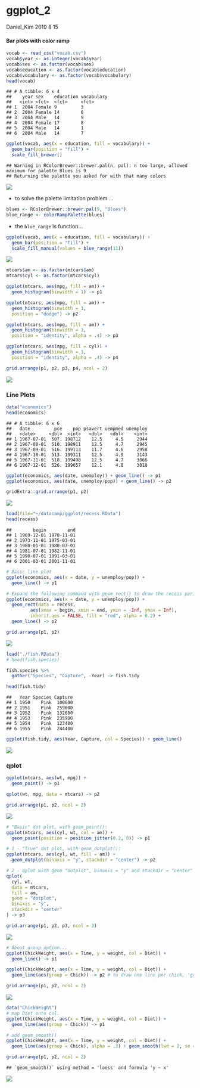 ggplot\_2
================
Daniel\_Kim
2019 8 15

#### Bar plots with color ramp

``` r
vocab <- read_csv("vocab.csv")
vocab$year <- as.integer(vocab$year)
vocab$sex <- as.factor(vocab$sex)
vocab$education <- as.factor(vocab$education)
vocab$vocabulary <- as.factor(vocab$vocabulary)
head(vocab)
```

    ## # A tibble: 6 x 4
    ##    year sex    education vocabulary
    ##   <int> <fct>  <fct>     <fct>     
    ## 1  2004 Female 9         3         
    ## 2  2004 Female 14        6         
    ## 3  2004 Male   14        9         
    ## 4  2004 Female 17        8         
    ## 5  2004 Male   14        1         
    ## 6  2004 Male   14        7

``` r
ggplot(vocab, aes(x = education, fill = vocabulary)) +
  geom_bar(position = "fill") +
  scale_fill_brewer()
```

    ## Warning in RColorBrewer::brewer.pal(n, pal): n too large, allowed maximum for palette Blues is 9
    ## Returning the palette you asked for with that many colors

![](ggplot_2_files/figure-gfm/unnamed-chunk-2-1.png)<!-- -->

  - to solve the palette limitation problem …

<!-- end list -->

``` r
blues <- RColorBrewer::brewer.pal(9, "Blues")
blue_range <- colorRampPalette(blues) 
```

  - the `blue_range` is function…

<!-- end list -->

``` r
ggplot(vocab, aes(x = education, fill = vocabulary)) +
  geom_bar(position = "fill") + 
  scale_fill_manual(values = blue_range(11))
```

![](ggplot_2_files/figure-gfm/unnamed-chunk-4-1.png)<!-- -->

``` r
mtcars$am <- as.factor(mtcars$am)
mtcars$cyl <- as.factor(mtcars$cyl)

ggplot(mtcars, aes(mpg, fill = am)) +
  geom_histogram(binwidth = 1) -> p1

ggplot(mtcars, aes(mpg, fill = am)) +
  geom_histogram(binwidth = 1,
  position = "dodge") -> p2

ggplot(mtcars, aes(mpg, fill = am)) +
  geom_histogram(binwidth = 1,
  position = "identity", alpha = .4) -> p3

ggplot(mtcars, aes(mpg, fill = cyl)) +
  geom_histogram(binwidth = 1,
  position = "identity", alpha = .4) -> p4

grid.arrange(p1, p2, p3, p4, ncol = 2)
```

![](ggplot_2_files/figure-gfm/unnamed-chunk-5-1.png)<!-- -->

### Line Plots

``` r
data("economics")
head(economics)
```

    ## # A tibble: 6 x 6
    ##   date         pce    pop psavert uempmed unemploy
    ##   <date>     <dbl>  <int>   <dbl>   <dbl>    <int>
    ## 1 1967-07-01  507. 198712    12.5     4.5     2944
    ## 2 1967-08-01  510. 198911    12.5     4.7     2945
    ## 3 1967-09-01  516. 199113    11.7     4.6     2958
    ## 4 1967-10-01  513. 199311    12.5     4.9     3143
    ## 5 1967-11-01  518. 199498    12.5     4.7     3066
    ## 6 1967-12-01  526. 199657    12.1     4.8     3018

``` r
ggplot(economics, aes(date, unemploy)) + geom_line() -> p1
ggplot(economics, aes(date, unemploy/pop)) + geom_line() -> p2

gridExtra::grid.arrange(p1, p2)
```

![](ggplot_2_files/figure-gfm/unnamed-chunk-7-1.png)<!-- -->

``` r
load(file="~/datacamp/ggplot/recess.RData")
head(recess)
```

    ##        begin        end
    ## 1 1969-12-01 1970-11-01
    ## 2 1973-11-01 1975-03-01
    ## 3 1980-01-01 1980-07-01
    ## 4 1981-07-01 1982-11-01
    ## 5 1990-07-01 1991-03-01
    ## 6 2001-03-01 2001-11-01

``` r
# Basic line plot
ggplot(economics, aes(x = date, y = unemploy/pop)) +
  geom_line() -> p1

# Expand the following command with geom_rect() to draw the recess periods
ggplot(economics, aes(x = date, y = unemploy/pop)) +
  geom_rect(data = recess,
         aes(xmax = begin, xmin = end, ymin = -Inf, ymax = Inf),
         inherit.aes = FALSE, fill = "red", alpha = 0.2) +
  geom_line() -> p2

grid.arrange(p1, p2)
```

![](ggplot_2_files/figure-gfm/unnamed-chunk-9-1.png)<!-- -->

``` r
load("./fish.RData")
# head(fish.species)

fish.species %>%
  gather("Species", "Capture", -Year) -> fish.tidy

head(fish.tidy)
```

    ##   Year Species Capture
    ## 1 1950    Pink  100600
    ## 2 1951    Pink  259000
    ## 3 1952    Pink  132600
    ## 4 1953    Pink  235900
    ## 5 1954    Pink  123400
    ## 6 1955    Pink  244400

``` r
ggplot(fish.tidy, aes(Year, Capture, col = Species)) + geom_line()
```

![](ggplot_2_files/figure-gfm/unnamed-chunk-11-1.png)<!-- -->

### qplot

``` r
ggplot(mtcars, aes(wt, mpg)) +
  geom_point() -> p1

qplot(wt, mpg, data = mtcars) -> p2

grid.arrange(p1, p2, ncol = 2)
```

![](ggplot_2_files/figure-gfm/unnamed-chunk-12-1.png)<!-- -->

``` r
# "Basic" dot plot, with geom_point():
ggplot(mtcars, aes(cyl, wt, col = am)) +
  geom_point(position = position_jitter(0.2, 0)) -> p1

# 1 - "True" dot plot, with geom_dotplot():
ggplot(mtcars, aes(cyl, wt, fill = am)) +
  geom_dotplot(binaxis = "y", stackdir = "center") -> p2

# 2 - qplot with geom "dotplot", binaxis = "y" and stackdir = "center"
qplot(
  cyl, wt,
  data = mtcars,
  fill = am,
  geom = "dotplot",
  binaxis = "y",
  stackdir = "center"
) -> p3

grid.arrange(p1, p2, p3, ncol = 3)
```

![](ggplot_2_files/figure-gfm/unnamed-chunk-13-1.png)<!-- -->

``` r
# About group option...
ggplot(ChickWeight, aes(x = Time, y = weight, col = Diet)) +
  geom_line() -> p1

ggplot(ChickWeight, aes(x = Time, y = weight, col = Diet)) +
  geom_line(aes(group = Chick)) -> p2 # to draw one line per chick, 'group = Chick'

grid.arrange(p1, p2, ncol = 2)
```

![](ggplot_2_files/figure-gfm/unnamed-chunk-14-1.png)<!-- -->

``` r
data("ChickWeight")
# map Diet onto col.
ggplot(ChickWeight, aes(x = Time, y = weight, col = Diet)) +
  geom_line(aes(group = Chick)) -> p1

# add geom_smooth()
ggplot(ChickWeight, aes(x = Time, y = weight, col = Diet)) +
  geom_line(aes(group = Chick), alpha = .3) + geom_smooth(lwd = 2, se = FALSE, alpha = .3) -> p2

grid.arrange(p1, p2, ncol = 2)
```

    ## `geom_smooth()` using method = 'loess' and formula 'y ~ x'

![](ggplot_2_files/figure-gfm/unnamed-chunk-15-1.png)<!-- -->
